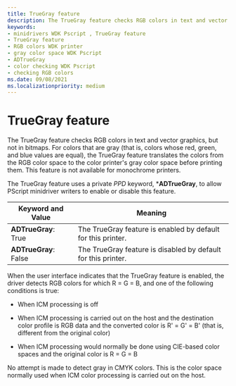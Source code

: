 ```yaml
---
title: TrueGray feature
description: The TrueGray feature checks RGB colors in text and vector graphics, but not in bitmaps.
keywords:
- minidrivers WDK Pscript , TrueGray feature
- TrueGray feature
- RGB colors WDK printer
- gray color space WDK Pscript
- ADTrueGray
- color checking WDK Pscript
- checking RGB colors
ms.date: 09/08/2021
ms.localizationpriority: medium
---
```


# TrueGray feature

The TrueGray feature checks RGB colors in text and vector graphics, but not in bitmaps. For colors that are gray (that is, colors whose red, green, and blue values are equal), the TrueGray feature translates the colors from the RGB color space to the color printer's gray color space before printing them. This feature is not available for monochrome printers.

The TrueGray feature uses a private *PPD* keyword, \***ADTrueGray**, to allow PScript minidriver writers to enable or disable this feature.

| Keyword and Value | Meaning |
|--|--|
| **ADTrueGray**: True | The TrueGray feature is enabled by default for this printer. |
| **ADTrueGray**: False | The TrueGray feature is disabled by default for this printer. |

When the user interface indicates that the TrueGray feature is enabled, the driver detects RGB colors for which R = G = B, and one of the following conditions is true:

- When ICM processing is off

- When ICM processing is carried out on the host and the destination color profile is RGB data and the converted color is R' = G' = B' (that is, different from the original color)

- When ICM processing would normally be done using CIE-based color spaces and the original color is R = G = B

No attempt is made to detect gray in CMYK colors. This is the color space normally used when ICM color processing is carried out on the host.
